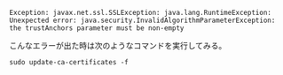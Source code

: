 
    Exception: javax.net.ssl.SSLException: java.lang.RuntimeException: Unexpected error: java.security.InvalidAlgorithmParameterException: the trustAnchors parameter must be non-empty

こんなエラーが出た時は次のようなコマンドを実行してみる。

    sudo update-ca-certificates -f
